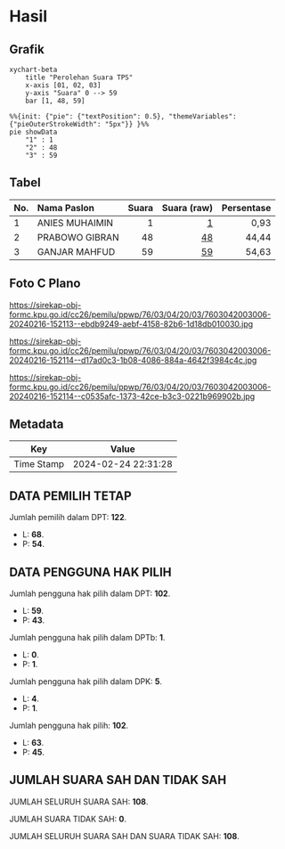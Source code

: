 # Hasil

## Grafik

```mermaid
xychart-beta
    title "Perolehan Suara TPS"
    x-axis [01, 02, 03]
    y-axis "Suara" 0 --> 59
    bar [1, 48, 59]
```

```mermaid
%%{init: {"pie": {"textPosition": 0.5}, "themeVariables": {"pieOuterStrokeWidth": "5px"}} }%%
pie showData
    "1" : 1
    "2" : 48
    "3" : 59
```

## Tabel

| No. | Nama Paslon    | Suara | Suara (raw) | Persentase |
|:--- |:-------------- | -----:| -----------:| ----------:|
| 1   | ANIES MUHAIMIN | 1     | [1][p-1]    | 0,93       |
| 2   | PRABOWO GIBRAN | 48    | [48][p-2]   | 44,44      |
| 3   | GANJAR MAHFUD  | 59    | [59][p-3]   | 54,63      |


[p-1]: https://github.com/gigit-pemilu/pemilu-2024-76-sulawesi-barat/blob/main/pilpres/hitung-suara/sub/76-sulawesi-barat/sub/03-mamasa/sub/04-pana/sub/2003-manipi/sub/006-tps/sub/paslon-1.txt
[p-2]: https://github.com/gigit-pemilu/pemilu-2024-76-sulawesi-barat/blob/main/pilpres/hitung-suara/sub/76-sulawesi-barat/sub/03-mamasa/sub/04-pana/sub/2003-manipi/sub/006-tps/sub/paslon-2.txt
[p-3]: https://github.com/gigit-pemilu/pemilu-2024-76-sulawesi-barat/blob/main/pilpres/hitung-suara/sub/76-sulawesi-barat/sub/03-mamasa/sub/04-pana/sub/2003-manipi/sub/006-tps/sub/paslon-3.txt

## Foto C Plano

https://sirekap-obj-formc.kpu.go.id/cc26/pemilu/ppwp/76/03/04/20/03/7603042003006-20240216-152113--ebdb9249-aebf-4158-82b6-1d18db010030.jpg

https://sirekap-obj-formc.kpu.go.id/cc26/pemilu/ppwp/76/03/04/20/03/7603042003006-20240216-152114--d17ad0c3-1b08-4086-884a-4642f3984c4c.jpg

https://sirekap-obj-formc.kpu.go.id/cc26/pemilu/ppwp/76/03/04/20/03/7603042003006-20240216-152114--c0535afc-1373-42ce-b3c3-0221b969902b.jpg


## Metadata

| Key        | Value               |
| ---------- | ------------------- |
| Time Stamp | 2024-02-24 22:31:28 |


## DATA PEMILIH TETAP

Jumlah pemilih dalam DPT: **122**.
 * L: **68**.
 * P: **54**.

## DATA PENGGUNA HAK PILIH

Jumlah pengguna hak pilih dalam DPT: **102**.
 * L: **59**.
 * P: **43**.

Jumlah pengguna hak pilih dalam DPTb: **1**.
 * L: **0**.
 * P: **1**.

Jumlah pengguna hak pilih dalam DPK: **5**.
 * L: **4**.
 * P: **1**.

Jumlah pengguna hak pilih: **102**.
 * L: **63**.
 * P: **45**.

## JUMLAH SUARA SAH DAN TIDAK SAH

JUMLAH SELURUH SUARA SAH: **108**.

JUMLAH SUARA TIDAK SAH: **0**.

JUMLAH SELURUH SUARA SAH DAN SUARA TIDAK SAH: **108**.


